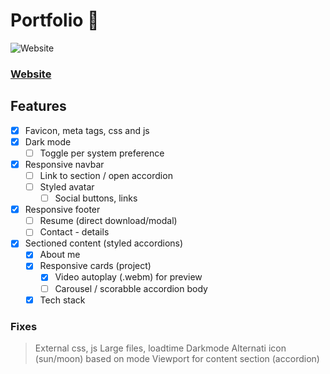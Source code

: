 # Portfolio 📁 

<img alt="Website" src="https://img.shields.io/website?down_message=Down&label=Website&up_message=Up&url=https://blacksmithop.github.io/Portfolio/">

### [Website](https://blacksmithop.github.io/Portfolio/#)
## Features 
- [x] Favicon, meta tags, css and js
- [x] Dark mode
  - [ ] Toggle per system preference
- [x] Responsive navbar
  - [ ] Link to section / open accordion
  - [ ] Styled avatar
    - [ ] Social buttons, links
- [x] Responsive footer
  - [ ] Resume (direct download/modal)
  - [ ] Contact - details
- [x] Sectioned content (styled accordions)
  - [x] About me
  - [x] Responsive cards (project)
    - [x] Video autoplay (.webm) for preview
    - [ ] Carousel / scorabble accordion body
  - [x] Tech stack
### Fixes
> External css, js
> Large files, loadtime
> Darkmode
  > Alternati icon (sun/moon) based on mode
> Viewport for content section (accordion)
